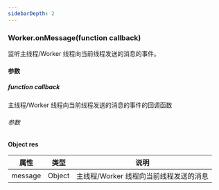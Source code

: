 ```yaml
---
sidebarDepth: 2
---
```


### Worker.onMessage(function callback)

监听主线程/Worker 线程向当前线程发送的消息的事件。

#### 参数

##### function callback

主线程/Worker 线程向当前线程发送的消息的事件的回调函数

###### 参数

**Object res**

属性      | 类型     | 说明                     
------- | ------ | -----------------------
message | Object | 主线程/Worker 线程向当前线程发送的消息